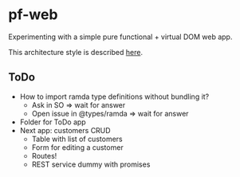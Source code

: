 # pf-web
Experimenting with a simple pure functional + virtual DOM web app.

This architecture style is described
[here](https://github.com/paldepind/functional-frontend-architecture).


## ToDo
- How to import ramda type definitions without bundling it?
	- Ask in SO => wait for answer
	- Open issue in @types/ramda => wait for answer
- Folder for ToDo app
- Next app: customers CRUD
	- Table with list of customers
	- Form for editing a customer
	- Routes!
	- REST service dummy with promises
